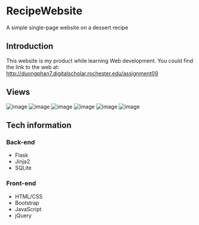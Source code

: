 # RecipeWebsite

A simple single-page website on a dessert recipe

## Introduction

This website is my product while learning Web development. You could find the link to the web at: http://duongphan7.digitalscholar.rochester.edu/assignment09

## Views
![image](https://user-images.githubusercontent.com/47710293/97809589-c0e7d880-1c3b-11eb-975b-5d9bf95a3a46.png)
![image](https://user-images.githubusercontent.com/47710293/97809594-c9d8aa00-1c3b-11eb-87cf-3cb2bd0c1b8f.png)
![image](https://user-images.githubusercontent.com/47710293/97809600-d0ffb800-1c3b-11eb-8b70-cb2ad87438ec.png)
![image](https://user-images.githubusercontent.com/47710293/97809604-d957f300-1c3b-11eb-9228-1312432cb56c.png)
![image](https://user-images.githubusercontent.com/47710293/97809606-dfe66a80-1c3b-11eb-9288-70229c9c10ae.png)
![image](https://user-images.githubusercontent.com/47710293/97809611-e4ab1e80-1c3b-11eb-83a8-94717b5b0937.png)


## Tech information
### Back-end

- Flask
- Jinja2
- SQLite

### Front-end

- HTML/CSS
- Bootstrap
- JavaScript
- jQuery


